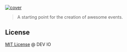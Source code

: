 [![cover](https://bitbucket.org/repo/Aexq5y/images/3619728953-cover.png)](http://github.com/deviofor/event-boilerplate)

> A starting point for the creation of awesome events.

## License

[MIT License](http://deviofor.mit-license.org/) @ DEV IO